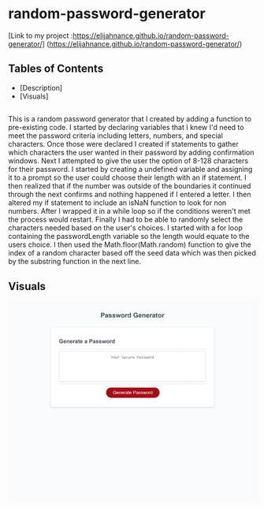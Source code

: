 # random-password-generator

[Link to my project :https://elijahnance.github.io/random-password-generator/]
(https://elijahnance.github.io/random-password-generator/)

## Tables of Contents
- [Description]
- [Visuals]

##
This is a random password generator that I created by adding a function to pre-existing code. I started by declaring variables that I knew I'd need to meet the password criteria including letters, numbers, and special characters. Once those were declared I created if statements to gather which characters the user wanted in their password by adding confirmation windows. Next I attempted to give the user the option of 8-128 characters for their password. I started by creating a undefined variable and assigning it to a prompt so the user could choose their length with an if statement. I then realized that if the number was outside of the boundaries it continued through the next confirms and nothing happened if I entered a letter. I then altered my if statement to include an isNaN function to look for non numbers. After I wrapped it in a while loop so if the conditions weren't met the process would restart. Finally I had to be able to randomly select the characters needed based on the user's choices. I started with a for loop containing the passwordLength variable so the length would equate to the users choice. I then used the Math.floor(Math.random) function to give the index of a random character based off the seed data which was then picked by the substring function in the next line.

## Visuals
![screenshot](ss.png)

